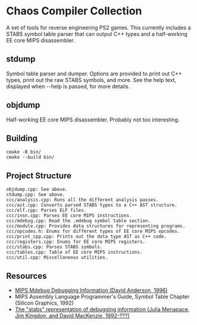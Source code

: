 # Chaos Compiler Collection

A set of tools for reverse engineering PS2 games. This currently includes a STABS symbol table parser that can output C++ types and a half-working EE core MIPS disassembler.

## stdump

Symbol table parser and dumper. Options are provided to print out C++ types, print out the raw STABS symbols, and more. See the help text, displayed when --help is passed, for more details.

## objdump

Half-working EE core MIPS disassembler. Probably not too interesting.

## Building

	cmake -B bin/
	cmake --build bin/

## Project Structure

	objdump.cpp: See above.
	stdump.cpp: See above.
	ccc/analysis.cpp: Runs all the different analysis passes.
	ccc/ast.cpp: Converts parsed STABS types to a C++ AST structure.
	ccc/elf.cpp: Parses ELF files.
	ccc/insn.cpp: Parses EE core MIPS instructions.
	ccc/mdebug.cpp: Read the .mdebug symbol table section.
	ccc/module.cpp: Provides data structures for representing programs.
	ccc/opcodes.h: Enums for different types of EE core MIPS opcodes.
	ccc/print_cpp.cpp: Prints out the data type AST as C++ code.
	ccc/registers.cpp: Enums for EE core MIPS registers.
	ccc/stabs.cpp: Parses STABS symbols.
	ccc/tables.cpp: Table of EE core MIPS instructions.
	ccc/util.cpp: Miscellaneous utilities.

## Resources

- [MIPS Mdebug Debugging Information (David Anderson, 1996)](https://web.archive.org/web/20170305060746/https://www.prevanders.net/Mdebug.ps)
- MIPS Assembly Language Programmer's Guide, Symbol Table Chapter (Silicon Graphics, 1992)
- [The "stabs" representation of debugging information (Julia Menapace, Jim Kingdon, and David MacKenzie, 1992-???)](https://sourceware.org/gdb/onlinedocs/stabs.html)
